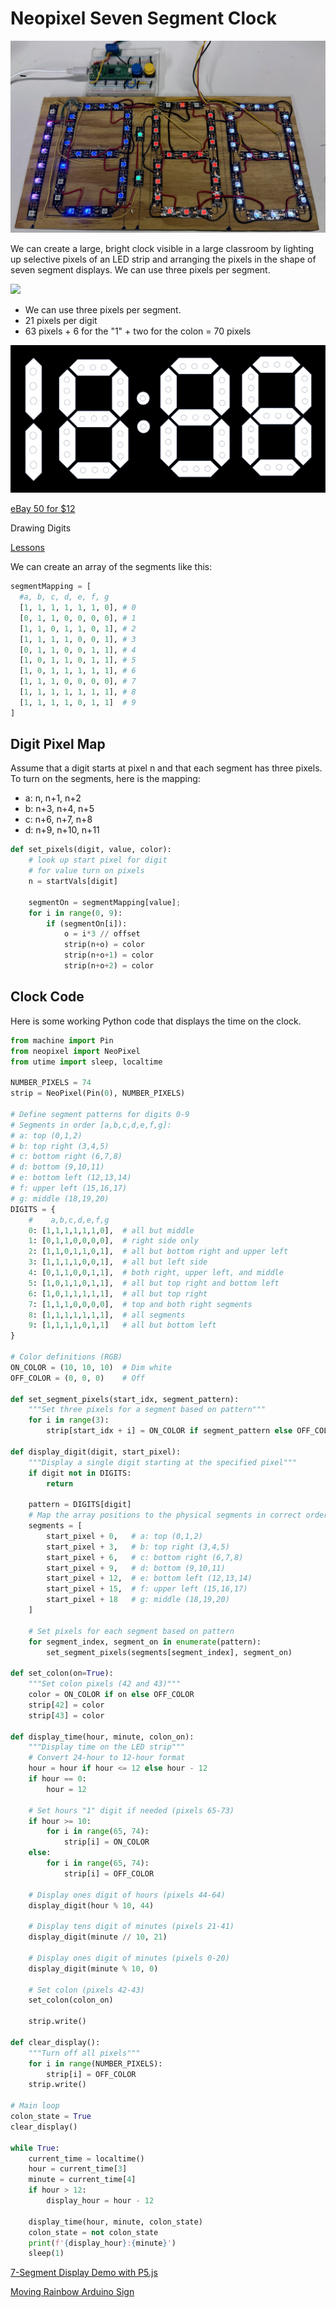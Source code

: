 # Neopixel Seven Segment Clock

![](neopixel-clock.jpg)

We can create a large, bright clock visible in a large classroom by lighting up
selective pixels of an LED strip and arranging the pixels in the shape
of seven segment displays.  We can use three pixels per segment.

![](../../img/seven-segment-display.png)

* We can use three pixels per segment.
* 21 pixels per digit
* 63 pixels + 6 for the "1" + two for the colon = 70 pixels

![Clock Segment Map](clock-segment-map.png)

[eBay 50 for $12](https://www.ebay.com/itm/165045487983)

Drawing Digits

[Lessons](../../lessons/07-drawing-digits.md)

We can create an array of the segments like this:

```py
segmentMapping = [
  #a, b, c, d, e, f, g
  [1, 1, 1, 1, 1, 1, 0], # 0
  [0, 1, 1, 0, 0, 0, 0], # 1
  [1, 1, 0, 1, 1, 0, 1], # 2
  [1, 1, 1, 1, 0, 0, 1], # 3
  [0, 1, 1, 0, 0, 1, 1], # 4
  [1, 0, 1, 1, 0, 1, 1], # 5
  [1, 0, 1, 1, 1, 1, 1], # 6
  [1, 1, 1, 0, 0, 0, 0], # 7
  [1, 1, 1, 1, 1, 1, 1], # 8
  [1, 1, 1, 1, 0, 1, 1]  # 9
]
```

## Digit Pixel Map

Assume that a digit starts at pixel n and
that each segment has three pixels.
To turn on the segments, here is the mapping:

* a: n, n+1, n+2
* b: n+3, n+4, n+5
* c: n+6, n+7, n+8
* d: n+9, n+10, n+11

```python
def set_pixels(digit, value, color):
    # look up start pixel for digit
    # for value turn on pixels
    n = startVals[digit]

    segmentOn = segmentMapping[value];
    for i in range(0, 9):
        if (segmentOn[i]):
            o = i*3 // offset
            strip(n+o) = color
            strip(n+o+1) = color
            strip(n+o+2) = color
```

## Clock Code

Here is some working Python code that displays
the time on the clock.

```python
from machine import Pin
from neopixel import NeoPixel
from utime import sleep, localtime

NUMBER_PIXELS = 74
strip = NeoPixel(Pin(0), NUMBER_PIXELS)

# Define segment patterns for digits 0-9
# Segments in order [a,b,c,d,e,f,g]:
# a: top (0,1,2)
# b: top right (3,4,5)
# c: bottom right (6,7,8)
# d: bottom (9,10,11)
# e: bottom left (12,13,14)
# f: upper left (15,16,17)
# g: middle (18,19,20)
DIGITS = {
    #    a,b,c,d,e,f,g
    0: [1,1,1,1,1,1,0],  # all but middle
    1: [0,1,1,0,0,0,0],  # right side only
    2: [1,1,0,1,1,0,1],  # all but bottom right and upper left
    3: [1,1,1,1,0,0,1],  # all but left side
    4: [0,1,1,0,0,1,1],  # both right, upper left, and middle
    5: [1,0,1,1,0,1,1],  # all but top right and bottom left
    6: [1,0,1,1,1,1,1],  # all but top right
    7: [1,1,1,0,0,0,0],  # top and both right segments
    8: [1,1,1,1,1,1,1],  # all segments
    9: [1,1,1,1,0,1,1]   # all but bottom left
}

# Color definitions (RGB)
ON_COLOR = (10, 10, 10)  # Dim white
OFF_COLOR = (0, 0, 0)    # Off

def set_segment_pixels(start_idx, segment_pattern):
    """Set three pixels for a segment based on pattern"""
    for i in range(3):
        strip[start_idx + i] = ON_COLOR if segment_pattern else OFF_COLOR

def display_digit(digit, start_pixel):
    """Display a single digit starting at the specified pixel"""
    if digit not in DIGITS:
        return
    
    pattern = DIGITS[digit]
    # Map the array positions to the physical segments in correct order
    segments = [
        start_pixel + 0,   # a: top (0,1,2)
        start_pixel + 3,   # b: top right (3,4,5)
        start_pixel + 6,   # c: bottom right (6,7,8)
        start_pixel + 9,   # d: bottom (9,10,11)
        start_pixel + 12,  # e: bottom left (12,13,14)
        start_pixel + 15,  # f: upper left (15,16,17)
        start_pixel + 18   # g: middle (18,19,20)
    ]
    
    # Set pixels for each segment based on pattern
    for segment_index, segment_on in enumerate(pattern):
        set_segment_pixels(segments[segment_index], segment_on)

def set_colon(on=True):
    """Set colon pixels (42 and 43)"""
    color = ON_COLOR if on else OFF_COLOR
    strip[42] = color
    strip[43] = color

def display_time(hour, minute, colon_on):
    """Display time on the LED strip"""
    # Convert 24-hour to 12-hour format
    hour = hour if hour <= 12 else hour - 12
    if hour == 0:
        hour = 12
        
    # Set hours "1" digit if needed (pixels 65-73)
    if hour >= 10:
        for i in range(65, 74):
            strip[i] = ON_COLOR
    else:
        for i in range(65, 74):
            strip[i] = OFF_COLOR
    
    # Display ones digit of hours (pixels 44-64)
    display_digit(hour % 10, 44)
    
    # Display tens digit of minutes (pixels 21-41)
    display_digit(minute // 10, 21)
    
    # Display ones digit of minutes (pixels 0-20)
    display_digit(minute % 10, 0)
    
    # Set colon (pixels 42-43)
    set_colon(colon_on)
    
    strip.write()

def clear_display():
    """Turn off all pixels"""
    for i in range(NUMBER_PIXELS):
        strip[i] = OFF_COLOR
    strip.write()

# Main loop
colon_state = True
clear_display()

while True:
    current_time = localtime()
    hour = current_time[3]
    minute = current_time[4]
    if hour > 12:
        display_hour = hour - 12
    
    display_time(hour, minute, colon_state)
    colon_state = not colon_state
    print(f'{display_hour}:{minute}')
    sleep(1)
  ```

[7-Segment Display Demo with P5.js](https://www.coderdojotc.org/chatgpt-for-teachers/demos/p5/7-segment-display/)

[Moving Rainbow Arduino Sign](https://www.instructables.com/Moving-Rainbow-Arduino-Sign/)


